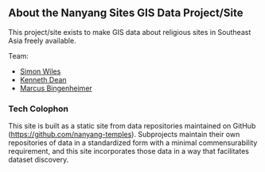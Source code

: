 ## About the Nanyang Sites GIS Data Project/Site

This project/site exists to make GIS data about religious sites in Southeast Asia freely available.

Team:
* [Simon Wiles](https://github.com/simonwiles)
* [Kenneth Dean](https://en.wikipedia.org/wiki/Kenneth_Dean_(academic))
* [Marcus Bingenheimer](https://mbingenheimer.net/publications/publications.html)

### Tech Colophon

This site is built as a static site from data repositories maintained on GitHub (<https://github.com/nanyang-temples>).  Subprojects maintain their own repositories of data in a standardized form with a minimal commensurability requirement, and this site incorporates those data in a way that facilitates dataset discovery.
